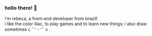 ### hello there! 🌸
<p align>i'm rebeca, a front-end developer from brazil!<br>i like the color lilac, to play games and to learn new things; i also draw sometimes ૮ ˶ᵔ ᵕ ᵔ˶ ა</p>


